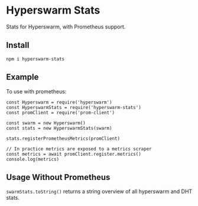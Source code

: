 # Hyperswarm Stats

Stats for Hyperswarm, with Prometheus support.

## Install

```
npm i hyperswarm-stats
```

## Example

To use with prometheus:

```
const Hyperswarm = require('hyperswarm')
const HyperswarmStats = require('hyperswarm-stats')
const promClient = require('prom-client')

const swarm = new Hyperswarm()
const stats = new HyperswarmStats(swarm)

stats.registerPrometheusMetrics(promClient)

// In practice metrics are exposed to a metrics scraper
const metrics = await promClient.register.metrics()
console.log(metrics)
```

## Usage Without Prometheus

`swarmStats.toString()` returns a string overview of all hyperswarm and DHT stats.
